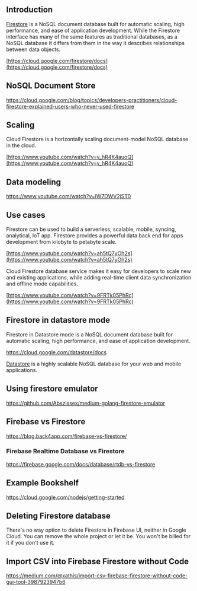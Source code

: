 

## Introduction

[Firestore](https://firebase.google.com/docs/firestore) is a NoSQL document database built for automatic scaling, high performance, and ease of application development. While the Firestore interface has many of the same features as traditional databases, as a NoSQL database it differs from them in the way it describes relationships between data objects.

[https://cloud.google.com/firestore/docs](https://cloud.google.com/firestore/docs)

## NoSQL Document Store

https://cloud.google.com/blog/topics/developers-practitioners/cloud-firestore-explained-users-who-never-used-firestore

## Scaling

Cloud Firestore is a horizontally scaling document-model NoSQL database in the cloud.

[https://www.youtube.com/watch?v=v_hR4K4auoQ](https://www.youtube.com/watch?v=v_hR4K4auoQ)

## Data modeling

https://www.youtube.com/watch?v=lW7DWV2jST0

## Use cases

Firestore can be used to build a serverless, scalable, mobile, syncing, analytical, IoT app. Firestore provides a powerful data back end for apps development from kilobyte to petabyte scale.

[https://www.youtube.com/watch?v=ah5tQ7yOh2s](https://www.youtube.com/watch?v=ah5tQ7yOh2s)

Cloud Firestore database service makes it easy for developers to scale new and existing applications, while adding real-time client data synchronization and offline mode capabilities.

[https://www.youtube.com/watch?v=9FRTk05PhRc](https://www.youtube.com/watch?v=9FRTk05PhRc)



## Firestore in datastore mode

Firestore in Datastore mode is a NoSQL document database built for automatic scaling, high performance, and ease of application development.

https://cloud.google.com/datastore/docs

[Datastore](Datastore)  is a highly scalable NoSQL database for your web and mobile applications.

## Using firestore emulator

https://github.com/Abszissex/medium-golang-firestore-emulator

## Firebase vs Firestore

https://blog.back4app.com/firebase-vs-firestore/

### Firebase Realtime Database vs Firestore

https://firebase.google.com/docs/database/rtdb-vs-firestore


## Example Bookshelf

https://cloud.google.com/nodejs/getting-started


## Deleting Firestore database

There's no way option to delete Firestore in Firebase UI, neither in Google Cloud. You can remove the whole project or let it be. You won't be billed for it if you don't use it.

## Import CSV into Firebase Firestore without Code

https://medium.com/@xathis/import-csv-firebase-firestore-without-code-gui-tool-3987923947b6